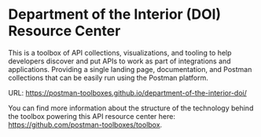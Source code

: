 # Department of the Interior (DOI) Resource Center
This is a toolbox of API collections, visualizations, and tooling to help developers discover and put APIs to work as part of integrations and applications. Providing a single landing page, documentation, and Postman collections that can be easily run using the Postman platform.

URL: https://postman-toolboxes.github.io/department-of-the-interior-doi/

You can find more information about the structure of the technology behind the toolbox powering this API resource center here: https://github.com/postman-toolboxes/toolbox.
